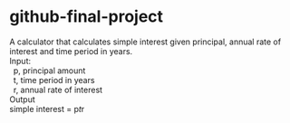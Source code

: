 # github-final-project

A calculator that calculates simple interest given principal, annual rate of interest and time period in years.
<br>
Input:
<br>
   &ensp;p, principal amount<br>
   &ensp;t, time period in years<br>
   &ensp;r, annual rate of interest<br>
Output<br>
   simple interest = p*t*r
